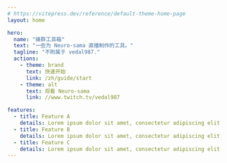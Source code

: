```yaml
---
# https://vitepress.dev/reference/default-theme-home-page
layout: home

hero:
  name: "蜂群工具箱"
  text: "一些为 Neuro-sama 直播制作的工具。"
  tagline: "不附属于 vedal987."
  actions:
    - theme: brand
      text: 快速开始
      link: /zh/guide/start
    - theme: alt
      text: 观看 Neuro-sama
      link: //www.twitch.tv/vedal987

features:
  - title: Feature A
    details: Lorem ipsum dolor sit amet, consectetur adipiscing elit
  - title: Feature B
    details: Lorem ipsum dolor sit amet, consectetur adipiscing elit
  - title: Feature C
    details: Lorem ipsum dolor sit amet, consectetur adipiscing elit
---
```

